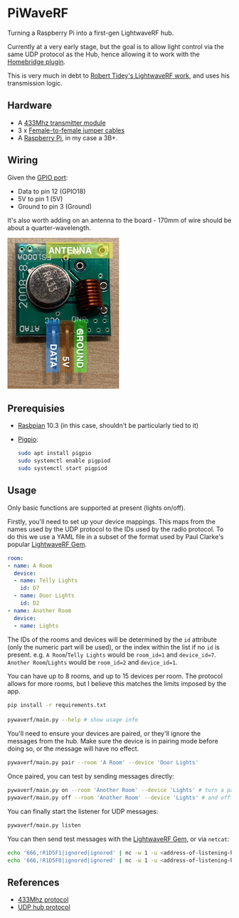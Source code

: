 # PiWaveRF

Turning a Raspberry Pi into a first-gen LightwaveRF hub.

Currently at a very early stage, but the goal is to allow light control via the same UDP protocol as the Hub, hence allowing it to work with the [Homebridge plugin](https://github.com/rooi/homebridge-lightwaverf).

This is very much in debt to [Robert Tidey's LightwaveRF work](https://github.com/roberttidey/LightwaveRF), and uses his transmission logic.

## Hardware

* A [433Mhz transmitter module](https://www.amazon.co.uk/gp/product/B07B9KV8D9/)
* 3 x [Female-to-female jumper cables](https://www.amazon.co.uk/gp/product/B01EV70C78/)
* A [Raspberry Pi](https://www.raspberrypi.org/products/), in my case a 3B+.

## Wiring

Given the [GPIO port](https://www.raspberrypi.org/documentation/usage/gpio/):

* Data to pin 12 (GPIO18)
* 5V to pin 1 (5V)
* Ground to pin 3 (Ground)

It's also worth adding on an antenna to the board - 170mm of wire should be about a quarter-wavelength.

![Transmitter with pins highlighted](docs/transmitter.jpg)

## Prerequisies

* [Rasbpian](https://www.raspberrypi.org/downloads/) 10.3 (in this case, shouldn't be particularly tied to it)
* [Pigpio](http://abyz.me.uk/rpi/pigpio/):

   ```bash
   sudo apt install pigpio
   sudo systemctl enable pigpiod
   sudo systemctl start pigpiod
   ```

## Usage

Only basic functions are supported at present (lights on/off).

Firstly, you'll need to set up your device mappings. This maps from the names used by the UDP protocol to the IDs used by the radio protocol. To do this we use a YAML file in a subset of the format used by Paul Clarke's popular [LightwaveRF Gem](https://github.com/pauly/lightwaverf).

```yaml
room:
- name: A Room
  device:
  - name: Telly Lights
    id: D7
  - name: Door Lights
    id: D2
- name: Another Room
  device:
  - name: Lights
```

The IDs of the rooms and devices will be determined by the `id` attribute (only the numeric part will be used), or the index within the list if no `id` is present. e.g. `A Room`/`Telly Lights` would be `room_id=1` and `device_id=7`. `Another Room`/`Lights` would be `room_id=2` and `device_id=1`.

You can have up to 8 rooms, and up to 15 devices per room. The protocol allows for more rooms, but I believe this matches the limits imposed by the app.

```bash
pip install -r requirements.txt

pywaverf/main.py --help # show usage info
```

You'll need to ensure your devices are paired, or they'll ignore the messages from the hub. Make sure the device is in pairing mode before doing so, or the message will have no effect.

```bash
pywaverf/main.py pair --room 'A Room' --device 'Door Lights'
```

Once paired, you can test by sending messages directly:

```bash
pywaverf/main.py on --room 'Another Room' --device 'Lights' # turn a paired unit on
pywaverf/main.py off --room 'Another Room' --device 'Lights' # and off again
```

You can finally start the listener for UDP messages:

```bash
pywaverf/main.py listen
```

You can then send test messages with the [LightwaveRF Gem](https://github.com/pauly/lightwaverf), or via `netcat`:

```bash
echo '666,!R1D5F1|ignored|ignored' | nc -w 1 -u <address-of-listening-host> 9760 # turn room 1 device 5 on
echo '666,!R1D5F0|ignored|ignored' | nc -w 1 -u <address-of-listening-host> 9760 # turn room 1 device 5 off
```

## References

* [433Mhz protocol](https://github.com/roberttidey/LightwaveRF/blob/master/LightwaveRF433.pdf)
* [UDP hub protocol](https://github.com/openremote/Documentation/wiki/LightwaveRF)
